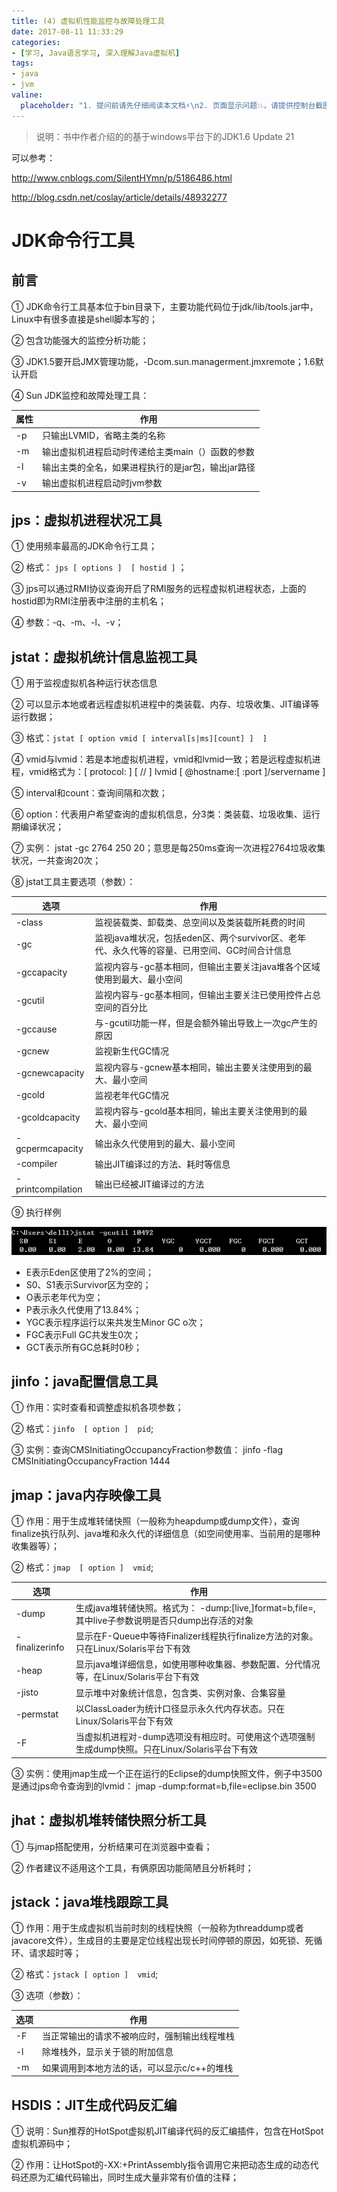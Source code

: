 ```yaml
---
title: (4) 虚拟机性能监控与故障处理工具
date: 2017-08-11 11:33:29
categories:
- [学习, Java语言学习, 深入理解Java虚拟机]
tags:
- java
- jvm
valine:
  placeholder: "1. 提问前请先仔细阅读本文档⚡\n2. 页面显示问题💥，请提供控制台截图📸或者您的测试网址\n3. 其他任何报错💣，请提供详细描述和截图📸，祝食用愉快💪"
---
```


> 说明：书中作者介绍的的基于windows平台下的JDK1.6 Update 21

可以参考：

http://www.cnblogs.com/SilentHYmn/p/5186486.html

http://blog.csdn.net/coslay/article/details/48932277

# JDK命令行工具

## 前言

① JDK命令行工具基本位于bin目录下，主要功能代码位于jdk/lib/tools.jar中，Linux中有很多直接是shell脚本写的；

② 包含功能强大的监控分析功能；

③ JDK1.5要开启JMX管理功能，-Dcom.sun.managerment.jmxremote；1.6默认开启

④ Sun JDK监控和故障处理工具：

|属性	| 作用 |
| ---| --- |
|-p |	只输出LVMID，省略主类的名称|
|-m	|输出虚拟机进程启动时传递给主类main（）函数的参数|
|-l	|输出主类的全名，如果进程执行的是jar包，输出jar路径|
|-v	|输出虚拟机进程启动时jvm参数|

## jps：虚拟机进程状况工具
① 使用频率最高的JDK命令行工具；

② 格式： `jps [ options ]  [ hostid ]`   ；

③ jps可以通过RMI协议查询开启了RMI服务的远程虚拟机进程状态，上面的hostid即为RMI注册表中注册的主机名；

④ 参数：-q、-m、-l、-v；


## jstat：虚拟机统计信息监视工具
① 用于监视虚拟机各种运行状态信息

② 可以显示本地或者远程虚拟机进程中的类装载、内存、垃圾收集、JIT编译等运行数据；

③ 格式：`jstat [ option vmid [ interval[s|ms][count] ]  ]`

④ vmid与lvmid：若是本地虚拟机进程，vmid和lvmid一致；若是远程虚拟机进程，vmid格式为：[  protocol:  ] [  //  ]  lvmid [  @hostname:[ :port ]/servername  ]

⑤ interval和count：查询间隔和次数；

⑥ option：代表用户希望查询的虚拟机信息，分3类：类装载、垃圾收集、运行期编译状况；

⑦ 实例： jstat -gc 2764 250 20；意思是每250ms查询一次进程2764垃圾收集状况，一共查询20次；

⑧ jstat工具主要选项（参数）：

|选项	|作用 |
|---|---|
|-class|监视装载类、卸载类、总空间以及类装载所耗费的时间|
|-gc|监视java堆状况，包括eden区、两个survivor区、老年代、永久代等的容量、已用空间、GC时间合计信息|
|-gccapacity|监视内容与-gc基本相同，但输出主要关注java堆各个区域使用到最大、最小空间|
|-gcutil|监视内容与-gc基本相同，但输出主要关注已使用控件占总空间的百分比|
|-gccause|与-gcutil功能一样，但是会额外输出导致上一次gc产生的原因|
|-gcnew|监视新生代GC情况|
|-gcnewcapacity|监视内容与-gcnew基本相同，输出主要关注使用到的最大、最小空间|
|-gcold|监视老年代GC情况|
|-gcoldcapacity|监视内容与-gcold基本相同，输出主要关注使用到的最大、最小空间|
|-gcpermcapacity	|输出永久代使用到的最大、最小空间|
|-compiler|输出JIT编译过的方法、耗时等信息|
|-printcompilation|输出已经被JIT编译过的方法|

⑨ 执行样例

![](../../../../images/jvm401.png)

- E表示Eden区使用了2%的空间；
- S0、S1表示Survivor区为空的；
- O表示老年代为空；
- P表示永久代使用了13.84%；
- YGC表示程序运行以来共发生Minor GC o次；
- FGC表示Full GC共发生0次；
- GCT表示所有GC总耗时0秒；

## jinfo：java配置信息工具
① 作用：实时查看和调整虚拟机各项参数；

② 格式：`jinfo  [ option ]  pid`;

③ 实例：查询CMSInitiatingOccupancyFraction参数值： jinfo -flag CMSInitiatingOccupancyFraction 1444

## jmap：java内存映像工具
① 作用：用于生成堆转储快照（一般称为heapdump或dump文件），查询finalize执行队列、java堆和永久代的详细信息（如空间使用率、当前用的是哪种收集器等）；

② 格式：`jmap  [ option ]  vmid`;

|选项	|作用|
|---|---|
|-dump	|生成java堆转储快照。格式为： -dump:[live,]format=b,file=<filename>,其中live子参数说明是否只dump出存活的对象|
|-finalizerinfo|	显示在F-Queue中等待Finalizer线程执行finalize方法的对象。只在Linux/Solaris平台下有效|
|-heap	|显示java堆详细信息，如使用哪种收集器、参数配置、分代情况等，在Linux/Solaris平台下有效|
|-jisto|	显示堆中对象统计信息，包含类、实例对象、合集容量|
|-permstat|	以ClassLoader为统计口径显示永久代内存状态。只在Linux/Solaris平台下有效|
|-F	|当虚拟机进程对-dump选项没有相应时。可使用这个选项强制生成dump快照。只在Linux/Solaris平台下有效|

③ 实例：使用jmap生成一个正在运行的Eclipse的dump快照文件，例子中3500是通过jps命令查询到的lvmid： jmap  -dump:format=b,file=eclipse.bin 3500

## jhat：虚拟机堆转储快照分析工具
① 与jmap搭配使用，分析结果可在浏览器中查看；

② 作者建议不适用这个工具，有俩原因功能简陋且分析耗时；


## jstack：java堆栈跟踪工具
① 作用：用于生成虚拟机当前时刻的线程快照（一般称为threaddump或者javacore文件），生成目的主要是定位线程出现长时间停顿的原因，如死锁、死循环、请求超时等；

② 格式：`jstack [ option ]  vmid`;

③ 选项（参数）：

|选项	|作用|
|---|---|
|-F	|当正常输出的请求不被响应时，强制输出线程堆栈|
|-l|	除堆栈外，显示关于锁的附加信息|
|-m	|如果调用到本地方法的话，可以显示c/c++的堆栈|

## HSDIS：JIT生成代码反汇编
① 说明：Sun推荐的HotSpot虚拟机JIT编译代码的反汇编插件，包含在HotSpot虚拟机源码中；

② 作用：让HotSpot的-XX:+PrintAssembly指令调用它来把动态生成的动态代码还原为汇编代码输出，同时生成大量非常有价值的注释；

